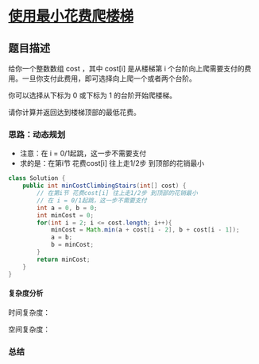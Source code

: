 # [使用最小花费爬楼梯](使用最小花费爬楼梯"[题目地址](https://leetcode.cn/problems/min-cost-climbing-stairs/description/)")

## 题目描述
给你一个整数数组 cost ，其中 cost[i] 是从楼梯第 i 个台阶向上爬需要支付的费用。一旦你支付此费用，即可选择向上爬一个或者两个台阶。

你可以选择从下标为 0 或下标为 1 的台阶开始爬楼梯。

请你计算并返回达到楼梯顶部的最低花费。

### 思路：动态规划
- 注意：在 i = 0/1起跳，这一步不需要支付
- 求的是：在第i节 花费cost[i] 往上走1/2步 到顶部的花销最小

```java
class Solution {
    public int minCostClimbingStairs(int[] cost) {
        // 在第i节 花费cost[i] 往上走1/2步 到顶部的花销最小
        // 在 i = 0/1起跳，这一步不需要支付
        int a = 0, b = 0;
        int minCost = 0;
        for(int i = 2; i <= cost.length; i++){
            minCost = Math.min(a + cost[i - 2], b + cost[i - 1]);
            a = b;
            b = minCost;
        }
        return minCost;
    }
}
```

#### 复杂度分析
时间复杂度：

空间复杂度：

### 总结
